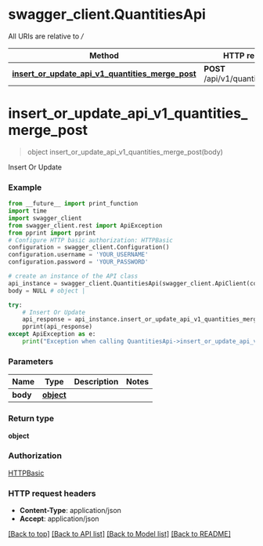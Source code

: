 # swagger_client.QuantitiesApi

All URIs are relative to */*

Method | HTTP request | Description
------------- | ------------- | -------------
[**insert_or_update_api_v1_quantities_merge_post**](QuantitiesApi.md#insert_or_update_api_v1_quantities_merge_post) | **POST** /api/v1/quantities/merge | Insert Or Update

# **insert_or_update_api_v1_quantities_merge_post**
> object insert_or_update_api_v1_quantities_merge_post(body)

Insert Or Update

### Example
```python
from __future__ import print_function
import time
import swagger_client
from swagger_client.rest import ApiException
from pprint import pprint
# Configure HTTP basic authorization: HTTPBasic
configuration = swagger_client.Configuration()
configuration.username = 'YOUR_USERNAME'
configuration.password = 'YOUR_PASSWORD'

# create an instance of the API class
api_instance = swagger_client.QuantitiesApi(swagger_client.ApiClient(configuration))
body = NULL # object | 

try:
    # Insert Or Update
    api_response = api_instance.insert_or_update_api_v1_quantities_merge_post(body)
    pprint(api_response)
except ApiException as e:
    print("Exception when calling QuantitiesApi->insert_or_update_api_v1_quantities_merge_post: %s\n" % e)
```

### Parameters

Name | Type | Description  | Notes
------------- | ------------- | ------------- | -------------
 **body** | [**object**](object.md)|  | 

### Return type

**object**

### Authorization

[HTTPBasic](../README.md#HTTPBasic)

### HTTP request headers

 - **Content-Type**: application/json
 - **Accept**: application/json

[[Back to top]](#) [[Back to API list]](../README.md#documentation-for-api-endpoints) [[Back to Model list]](../README.md#documentation-for-models) [[Back to README]](../README.md)

